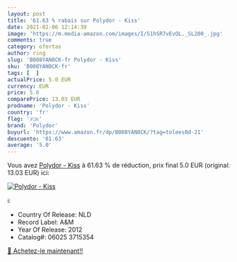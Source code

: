 ```yaml
---
layout: post
title: '61.63 % rabais sur Polydor - Kiss'
date: 2021-02-06 12:14:39
image: 'https://m.media-amazon.com/images/I/51hSR7vEvOL._SL200_.jpg'
comments: true
category: ofertas
author: ring
slug: 'B008YAN8CK-fr Polydor - Kiss'
sku: 'B008YAN8CK-fr'
tags: [  ]
actualPrice: 5.0 EUR
currency: EUR
price: 5.0
comparePrice: 13.03 EUR
prodname: 'Polydor - Kiss'
country: 'fr'
flag: '🇫🇷'
brand: 'Polydor'
buyurl: 'https://www.amazon.fr/dp/B008YAN8CK/?tag=tolees0d-21'
descuento: '61.63'
average: '5.0'
---
```


Vous avez [Polydor - Kiss](https://www.amazon.fr/dp/B008YAN8CK/?tag=tolees0d-21)  à  61.63 % de réduction, prix final  5.0 EUR (original: 13.03 EUR) ici:

[![Polydor - Kiss](https://m.media-amazon.com/images/I/51hSR7vEvOL._SL200_.jpg)](https://www.amazon.fr/dp/B008YAN8CK/?tag=tolees0d-21)

ℹ️:

- Country Of Release: NLD
- Record Label: A&M
- Year Of Release: 2012
- Catalog#: 06025 3715354

[🛒 Achetez-le maintenant!!](https://www.amazon.fr/dp/B008YAN8CK/?tag=tolees0d-21)
